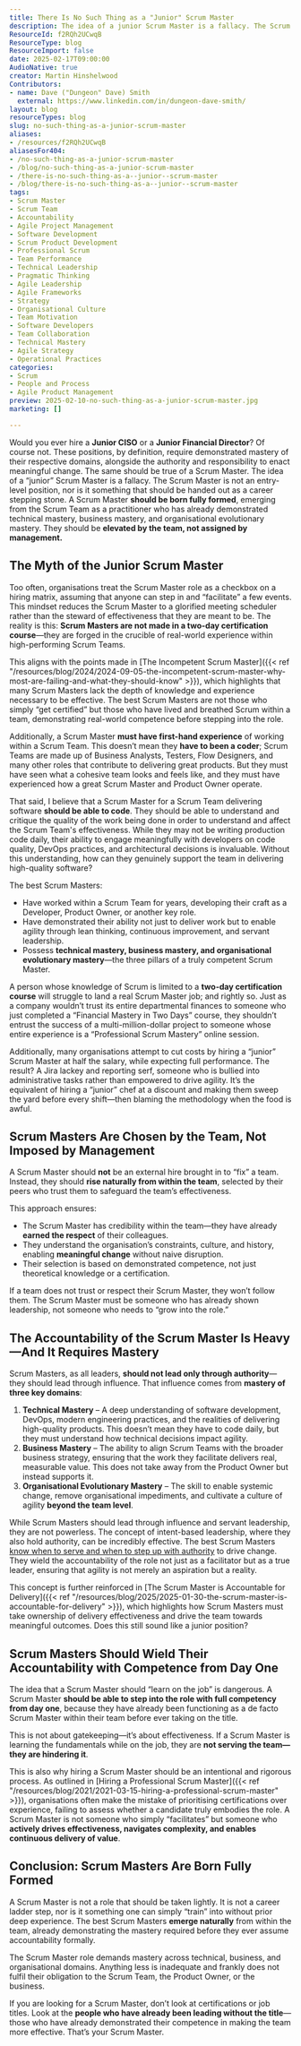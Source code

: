 ```yaml
---
title: There Is No Such Thing as a "Junior" Scrum Master
description: The idea of a junior Scrum Master is a fallacy. The Scrum Master is not an entry-level position and should be born fully formed!
ResourceId: f2RQh2UCwqB
ResourceType: blog
ResourceImport: false
date: 2025-02-17T09:00:00
AudioNative: true
creator: Martin Hinshelwood
Contributors:
- name: Dave ("Dungeon" Dave) Smith
  external: https://www.linkedin.com/in/dungeon-dave-smith/
layout: blog
resourceTypes: blog
slug: no-such-thing-as-a-junior-scrum-master
aliases:
- /resources/f2RQh2UCwqB
aliasesFor404:
- /no-such-thing-as-a-junior-scrum-master
- /blog/no-such-thing-as-a-junior-scrum-master
- /there-is-no-such-thing-as-a--junior--scrum-master
- /blog/there-is-no-such-thing-as-a--junior--scrum-master
tags:
- Scrum Master
- Scrum Team
- Accountability
- Agile Project Management
- Software Development
- Scrum Product Development
- Professional Scrum
- Team Performance
- Technical Leadership
- Pragmatic Thinking
- Agile Leadership
- Agile Frameworks
- Strategy
- Organisational Culture
- Team Motivation
- Software Developers
- Team Collaboration
- Technical Mastery
- Agile Strategy
- Operational Practices
categories:
- Scrum
- People and Process
- Agile Product Management
preview: 2025-02-10-no-such-thing-as-a-junior-scrum-master.jpg
marketing: []

---
```

Would you ever hire a **Junior CISO** or a **Junior Financial Director**? Of course not. These positions, by definition, require demonstrated mastery of their respective domains, alongside the authority and responsibility to enact meaningful change. The same should be true of a Scrum Master. The idea of a “junior” Scrum Master is a fallacy. The Scrum Master is not an entry-level position, nor is it something that should be handed out as a career stepping stone. A Scrum Master **should be born fully formed**, emerging from the Scrum Team as a practitioner who has already demonstrated technical mastery, business mastery, and organisational evolutionary mastery. They should be **elevated by the team, not assigned by management.**

## The Myth of the Junior Scrum Master

Too often, organisations treat the Scrum Master role as a checkbox on a hiring matrix, assuming that anyone can step in and “facilitate” a few events. This mindset reduces the Scrum Master to a glorified meeting scheduler rather than the steward of effectiveness that they are meant to be. The reality is this: **Scrum Masters are not made in a two-day certification course**—they are forged in the crucible of real-world experience within high-performing Scrum Teams.

This aligns with the points made in [The Incompetent Scrum Master]({{< ref "/resources/blog/2024/2024-09-05-the-incompetent-scrum-master-why-most-are-failing-and-what-they-should-know" >}}), which highlights that many Scrum Masters lack the depth of knowledge and experience necessary to be effective. The best Scrum Masters are not those who simply “get certified” but those who have lived and breathed Scrum within a team, demonstrating real-world competence before stepping into the role.

Additionally, a Scrum Master **must have first-hand experience** of working within a Scrum Team. This doesn’t mean they **have to been a coder**; Scrum Teams are made up of Business Analysts, Testers, Flow Designers, and many other roles that contribute to delivering great products. But they must have seen what a cohesive team looks and feels like, and they must have experienced how a great Scrum Master and Product Owner operate.

That said, I believe that a Scrum Master for a Scrum Team delivering software **should be able to code**. They should be able to understand and critique the quality of the work being done in order to understand and affect the Scrum Team's effectiveness. While they may not be writing production code daily, their ability to engage meaningfully with developers on code quality, DevOps practices, and architectural decisions is invaluable. Without this understanding, how can they genuinely support the team in delivering high-quality software?

The best Scrum Masters:

- Have worked within a Scrum Team for years, developing their craft as a Developer, Product Owner, or another key role.
- Have demonstrated their ability not just to deliver work but to enable agility through lean thinking, continuous improvement, and servant leadership.
- Possess **technical mastery, business mastery, and organisational evolutionary mastery**—the three pillars of a truly competent Scrum Master.

A person whose knowledge of Scrum is limited to a **two-day certification course** will struggle to land a real Scrum Master job; and rightly so. Just as a company wouldn’t trust its entire departmental finances to someone who just completed a “Financial Mastery in Two Days” course, they shouldn’t entrust the success of a multi-million-dollar project to someone whose entire experience is a “Professional Scrum Mastery” online session.

Additionally, many organisations attempt to cut costs by hiring a “junior” Scrum Master at half the salary, while expecting full performance. The result? A Jira lackey and reporting serf, someone who is bullied into administrative tasks rather than empowered to drive agility. It’s the equivalent of hiring a “junior” chef at a discount and making them sweep the yard before every shift—then blaming the methodology when the food is awful.

## Scrum Masters Are Chosen by the Team, Not Imposed by Management

A Scrum Master should **not** be an external hire brought in to “fix” a team. Instead, they should **rise naturally from within the team**, selected by their peers who trust them to safeguard the team’s effectiveness.

This approach ensures:

- The Scrum Master has credibility within the team—they have already **earned the respect** of their colleagues.
- They understand the organisation’s constraints, culture, and history, enabling **meaningful change** without naive disruption.
- Their selection is based on demonstrated competence, not just theoretical knowledge or a certification.

If a team does not trust or respect their Scrum Master, they won’t follow them. The Scrum Master must be someone who has already shown leadership, not someone who needs to “grow into the role.”

## The Accountability of the Scrum Master Is Heavy—And It Requires Mastery

Scrum Masters, as all leaders, **should not lead only through authority**—they should lead through influence. That influence comes from **mastery of three key domains**:

1. **Technical Mastery** – A deep understanding of software development, DevOps, modern engineering practices, and the realities of delivering high-quality products. This doesn’t mean they have to code daily, but they must understand how technical decisions impact agility.
2. **Business Mastery** – The ability to align Scrum Teams with the broader business strategy, ensuring that the work they facilitate delivers real, measurable value. This does not take away from the Product Owner but instead supports it.
3. **Organisational Evolutionary Mastery** – The skill to enable systemic change, remove organisational impediments, and cultivate a culture of agility **beyond the team level**.

While Scrum Masters should lead through influence and servant leadership, they are not powerless. The concept of intent-based leadership, where they also hold authority, can be incredibly effective. The best Scrum Masters [know when to serve and when to step up with authority](https://www.scrum.org/resources/blog/your-next-scrum-master-should-be-your-manager) to drive change. They wield the accountability of the role not just as a facilitator but as a true leader, ensuring that agility is not merely an aspiration but a reality.

This concept is further reinforced in [The Scrum Master is Accountable for Delivery]({{< ref "/resources/blog/2025/2025-01-30-the-scrum-master-is-accountable-for-delivery" >}}), which highlights how Scrum Masters must take ownership of delivery effectiveness and drive the team towards meaningful outcomes. Does this still sound like a junior position?

## Scrum Masters Should Wield Their Accountability with Competence from Day One

The idea that a Scrum Master should “learn on the job” is dangerous. A Scrum Master **should be able to step into the role with full competency from day one**, because they have already been functioning as a de facto Scrum Master within their team before ever taking on the title.

This is not about gatekeeping—it’s about effectiveness. If a Scrum Master is learning the fundamentals while on the job, they are **not serving the team—they are hindering it**.

This is also why hiring a Scrum Master should be an intentional and rigorous process. As outlined in [Hiring a Professional Scrum Master]({{< ref "/resources/blog/2021/2021-03-15-hiring-a-professional-scrum-master" >}}), organisations often make the mistake of prioritising certifications over experience, failing to assess whether a candidate truly embodies the role. A Scrum Master is not someone who simply “facilitates” but someone who **actively drives effectiveness, navigates complexity, and enables continuous delivery of value**.

## Conclusion: Scrum Masters Are Born Fully Formed

A Scrum Master is not a role that should be taken lightly. It is not a career ladder step, nor is it something one can simply “train” into without prior deep experience. The best Scrum Masters **emerge naturally** from within the team, already demonstrating the mastery required before they ever assume accountability formally.

The Scrum Master role demands mastery across technical, business, and organisational domains. Anything less is inadequate and frankly does not fulfil their obligation to the Scrum Team, the Product Owner, or the business.

If you are looking for a Scrum Master, don’t look at certifications or job titles. Look at the **people who have already been leading without the title**—those who have already demonstrated their competence in making the team more effective. That’s your Scrum Master.
